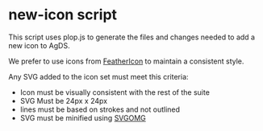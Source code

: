# new-icon script

This script uses plop.js to generate the files and changes needed to add a new icon to AgDS.

We prefer to use icons from [FeatherIcon](https://feathericons.com) to maintain a consistent style.

Any SVG added to the icon set must meet this criteria:

- Icon must be visually consistent with the rest of the suite
- SVG Must be 24px x 24px
- lines must be based on strokes and not outlined
- SVG must be minified using [SVGOMG](https://jakearchibald.github.io/svgomg/)
